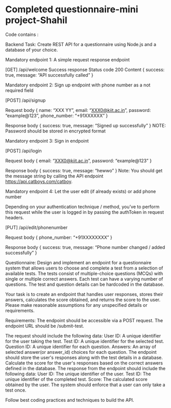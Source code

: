 # Completed questionnaire-mini project-Shahil
 
Code contains :

Backend Task: Create REST API for a questionnaire using Node.js and a database of your choice.


Mandatory endpoint 1: A simple request response endpoint

[GET] /api/welcome
Success response
Status code 200
Content
{
	success: true,
	message: “API successfully called”
}

Mandatory endpoint 2: Sign up endpoint with phone number as a not required field

[POST] /api/signup

Request body
{
	name: “XXX  YY”,
	email: “XXX0@kiit.ac.in”,
	password: “example@123”,
	phone_number: “+91XXXXXX”
}

Response body
{
	success: true,
	message: “Signed up successfully”
}
NOTE: Password should be stored in encrypted format

Mandatory endpoint 3: Sign in endpoint

[POST] /api/login

Request body
{
email: “XXX0@kiit.ac.in”,
password: “example@123”
}



Response body
{
success: true,
message: “hewwo”
}
Note: You should get the message string by calling the API endpoint https://api.catboys.com/catboy.


Mandatory endpoint 4: Let the user edit (if already exists) or add phone number

Depending on your authentication technique / method, you’ve to perform this request while the user is logged in by passing the authToken in request headers.

[PUT] /api/edit/phonenumber

Request body
{
phone_number: “+91XXXXXXXX”
}



Response body
{
success: true,
message: “Phone number changed / added successfully”
}

Questionnaire: Design and implement an endpoint for a questionnaire system that allows users to choose and complete a test from a selection of available tests. The tests consist of multiple-choice questions (MCQs) with single or multiple correct answers. Each test can have a varying number of questions. The test and question details can be hardcoded in the database.

Your task is to create an endpoint that handles user responses, stores their answers, calculates the score obtained, and returns the score to the user. Please make reasonable assumptions for any unspecified details or requirements.

Requirements:
The endpoint should be accessible via a POST request.
The endpoint URL should be /submit-test.

The request should include the following data:
User ID: A unique identifier for the user taking the test.
Test ID: A unique identifier for the selected test.
Question ID: A unique identifier for each question.
Answers: An array of selected answer(or answer_id) choices for each question.
The endpoint should store the user's responses along with the test details in a database.
Calculate the score for the user's responses based on the correct answers defined in the database.
The response from the endpoint should include the following data:
User ID: The unique identifier of the user.
Test ID: The unique identifier of the completed test.
Score: The calculated score obtained by the user.
The system should enforce that a user can only take a test once.

Follow best coding practices and techniques to build the API.
